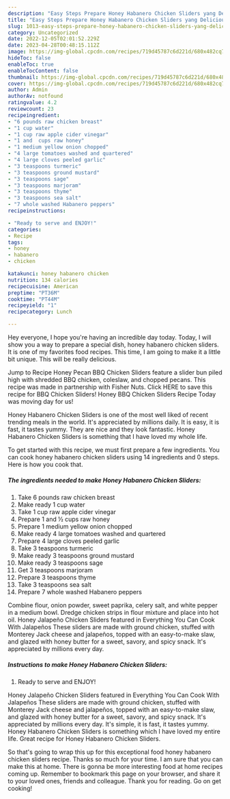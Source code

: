 ```yaml
---
description: "Easy Steps Prepare Honey Habanero Chicken Sliders yang Delicious"
title: "Easy Steps Prepare Honey Habanero Chicken Sliders yang Delicious"
slug: 1013-easy-steps-prepare-honey-habanero-chicken-sliders-yang-delicious
category: Uncategorized
date: 2022-12-05T02:01:52.229Z
date: 2023-04-28T00:48:15.112Z
image: https://img-global.cpcdn.com/recipes/719d45787c6d221d/680x482cq70/honey-habanero-chicken-sliders-recipe-main-photo.jpg
hideToc: false
enableToc: true
enableTocContent: false
thumbnail: https://img-global.cpcdn.com/recipes/719d45787c6d221d/680x482cq70/honey-habanero-chicken-sliders-recipe-main-photo.jpg
cover: https://img-global.cpcdn.com/recipes/719d45787c6d221d/680x482cq70/honey-habanero-chicken-sliders-recipe-main-photo.jpg
author: Admin
authorAv: notfound
ratingvalue: 4.2
reviewcount: 23
recipeingredient:
- "6 pounds raw chicken breast"
- "1 cup water"
- "1 cup raw apple cider vinegar"
- "1 and  cups raw honey"
- "1 medium yellow onion chopped"
- "4 large tomatoes washed and quartered"
- "4 large cloves peeled garlic"
- "3 teaspoons turmeric"
- "3 teaspoons ground mustard"
- "3 teaspoons sage"
- "3 teaspoons marjoram"
- "3 teaspoons thyme"
- "3 teaspoons sea salt"
- "7 whole washed Habanero peppers"
recipeinstructions:

- "Ready to serve and ENJOY!"
categories:
- Recipe
tags:
- honey
- habanero
- chicken

katakunci: honey habanero chicken 
nutrition: 134 calories
recipecuisine: American
preptime: "PT36M"
cooktime: "PT44M"
recipeyield: "1"
recipecategory: Lunch

---
```



Hey everyone, I hope you're having an incredible day today. Today, I will show you a way to prepare a special dish, honey habanero chicken sliders. It is one of my favorites food recipes. This time, I am going to make it a little bit unique. This will be really delicious.

Jump to Recipe Honey Pecan BBQ Chicken Sliders feature a slider bun piled high with shredded BBQ chicken, coleslaw, and chopped pecans. This recipe was made in partnership with Fisher Nuts. Click HERE to save this recipe for BBQ Chicken Sliders! Honey BBQ Chicken Sliders Recipe Today was moving day for us!

Honey Habanero Chicken Sliders is one of the most well liked of recent trending meals in the world. It's appreciated by millions daily. It is easy, it is fast, it tastes yummy. They are nice and they look fantastic. Honey Habanero Chicken Sliders is something that I have loved my whole life.


To get started with this recipe, we must first prepare a few ingredients. You can cook honey habanero chicken sliders using 14 ingredients and 0 steps. Here is how you cook that.

<!--inarticleads1-->

##### The ingredients needed to make Honey Habanero Chicken Sliders:

1. Take 6 pounds raw chicken breast
1. Make ready 1 cup water
1. Take 1 cup raw apple cider vinegar
1. Prepare 1 and ½ cups raw honey
1. Prepare 1 medium yellow onion chopped
1. Make ready 4 large tomatoes washed and quartered
1. Prepare 4 large cloves peeled garlic
1. Take 3 teaspoons turmeric
1. Make ready 3 teaspoons ground mustard
1. Make ready 3 teaspoons sage
1. Get 3 teaspoons marjoram
1. Prepare 3 teaspoons thyme
1. Take 3 teaspoons sea salt
1. Prepare 7 whole washed Habanero peppers


Combine flour, onion powder, sweet paprika, celery salt, and white pepper in a medium bowl. Dredge chicken strips in flour mixture and place into hot oil. Honey Jalapeño Chicken Sliders featured in Everything You Can Cook With Jalapeños These sliders are made with ground chicken, stuffed with Monterey Jack cheese and jalapeños, topped with an easy-to-make slaw, and glazed with honey butter for a sweet, savory, and spicy snack. It&#39;s appreciated by millions every day. 

<!--inarticleads2-->

##### Instructions to make Honey Habanero Chicken Sliders:


1. Ready to serve and ENJOY!

Honey Jalapeño Chicken Sliders featured in Everything You Can Cook With Jalapeños These sliders are made with ground chicken, stuffed with Monterey Jack cheese and jalapeños, topped with an easy-to-make slaw, and glazed with honey butter for a sweet, savory, and spicy snack. It&#39;s appreciated by millions every day. It&#39;s simple, it is fast, it tastes yummy. Honey Habanero Chicken Sliders is something which I have loved my entire life. Great recipe for Honey Habanero Chicken Sliders. 

So that's going to wrap this up for this exceptional food honey habanero chicken sliders recipe. Thanks so much for your time. I am sure that you can make this at home. There is gonna be more interesting food at home recipes coming up. Remember to bookmark this page on your browser, and share it to your loved ones, friends and colleague. Thank you for reading. Go on get cooking!
